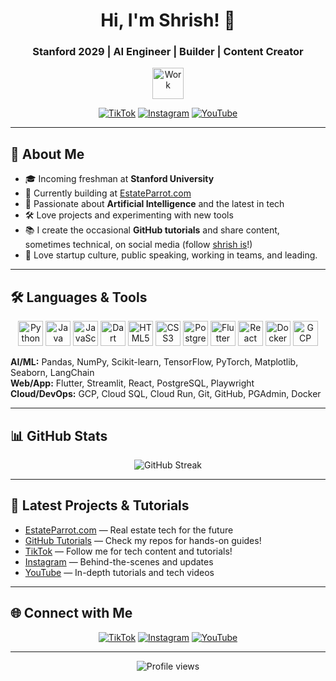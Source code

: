 <div align="center">
  <h1>Hi, I'm Shrish! 👋</h1>
  <h3> Stanford 2029 | AI Engineer | Builder | Content Creator</h3>
</div>

<p align="center">
  <a href="https://estateparrot.com"><img src="https://estateparrot.com/static/media/logo_no_text.a6e164c35c82732130ba.png" alt="Work" width="50"></a>
</p>

<p align="center">
  <a href="https://www.tiktok.com/@shrish_is/"><img src="https://img.shields.io/badge/TikTok-%40shrishis-black?style=flat-square&logo=tiktok" alt="TikTok"></a>
  <a href="https://www.instagram.com/shrish_is/"><img src="https://img.shields.io/badge/Instagram-%40shrishis-E4405F?style=flat-square&logo=instagram&logoColor=white" alt="Instagram"></a>
  <a href="https://www.youtube.com/@ShrishIs"><img src="https://img.shields.io/badge/YouTube-%40shrishis-FF0000?style=flat-square&logo=youtube&logoColor=white" alt="YouTube"></a>
</p>

---

## 🚀 About Me

- 🎓 Incoming freshman at **Stanford University**
- 🏢 Currently building at [EstateParrot.com](https://estateparrot.com)
- 🤖 Passionate about **Artificial Intelligence** and the latest in tech
- 🛠️ Love projects and experimenting with new tools
- 📚 I create the occasional **GitHub tutorials** and share content, sometimes technical, on social media (follow [shrish is](https://www.youtube.com/@ShrishIs)!)
- 🎤 Love startup culture, public speaking, working in teams, and leading.

---

## 🛠️ Languages & Tools

<div align="center">
  <img src="https://cdn.jsdelivr.net/gh/devicons/devicon/icons/python/python-original.svg" width="40" alt="Python"/>
  <img src="https://cdn.jsdelivr.net/gh/devicons/devicon/icons/java/java-original.svg" width="40" alt="Java"/>
  <img src="https://cdn.jsdelivr.net/gh/devicons/devicon/icons/javascript/javascript-original.svg" width="40" alt="JavaScript"/>
  <img src="https://cdn.jsdelivr.net/gh/devicons/devicon/icons/dart/dart-original.svg" width="40" alt="Dart"/>
  <img src="https://cdn.jsdelivr.net/gh/devicons/devicon/icons/html5/html5-original.svg" width="40" alt="HTML5"/>
  <img src="https://cdn.jsdelivr.net/gh/devicons/devicon/icons/css3/css3-original.svg" width="40" alt="CSS3"/>
  <img src="https://cdn.jsdelivr.net/gh/devicons/devicon/icons/postgresql/postgresql-original.svg" width="40" alt="PostgreSQL"/>
  <img src="https://cdn.jsdelivr.net/gh/devicons/devicon/icons/flutter/flutter-original.svg" width="40" alt="Flutter"/>
  <img src="https://cdn.jsdelivr.net/gh/devicons/devicon/icons/react/react-original.svg" width="40" alt="React"/>
  <img src="https://cdn.jsdelivr.net/gh/devicons/devicon/icons/docker/docker-original.svg" width="40" alt="Docker"/>
  <img src="https://cdn.jsdelivr.net/gh/devicons/devicon/icons/googlecloud/googlecloud-original.svg" width="40" alt="GCP"/>
</div>

**AI/ML:** Pandas, NumPy, Scikit-learn, TensorFlow, PyTorch, Matplotlib, Seaborn, LangChain  
**Web/App:** Flutter, Streamlit, React, PostgreSQL, Playwright  
**Cloud/DevOps:** GCP, Cloud SQL, Cloud Run, Git, GitHub, PGAdmin, Docker

---

## 📊 GitHub Stats

<p align="center">

  <img src="https://github-readme-streak-stats.herokuapp.com?user=ShrishPremkrishna&theme=radical&hide_border=true" alt="GitHub Streak" />
</p>

---

## 📢 Latest Projects & Tutorials

- [EstateParrot.com](https://estateparrot.com) — Real estate tech for the future
- [GitHub Tutorials](#) — Check my repos for hands-on guides!
- [TikTok](https://www.tiktok.com/@shrish_is) — Follow me for tech content and tutorials!
- [Instagram](https://www.instagram.com/shrish_is/) — Behind-the-scenes and updates
- [YouTube](https://www.youtube.com/@ShrishIs) — In-depth tutorials and tech videos

---

## 🌐 Connect with Me

<p align="center">
  <a href="https://www.tiktok.com/@shrish_is"><img src="https://img.shields.io/badge/TikTok-%40shrishis-black?style=flat-square&logo=tiktok" alt="TikTok"></a>
  <a href="https://www.instagram.com/shrish_is/"><img src="https://img.shields.io/badge/Instagram-%40shrishis-E4405F?style=flat-square&logo=instagram&logoColor=white" alt="Instagram"></a>
  <a href="https://www.youtube.com/@ShrishIs"><img src="https://img.shields.io/badge/YouTube-%40shrishis-FF0000?style=flat-square&logo=youtube&logoColor=white" alt="YouTube"></a>
</p>

---

<!-- Optionally, add a visitor badge -->
<p align="center">
  <img src="https://komarev.com/ghpvc/?username=ShrishPremkrishna&style=flat-square" alt="Profile views" />
</p>
